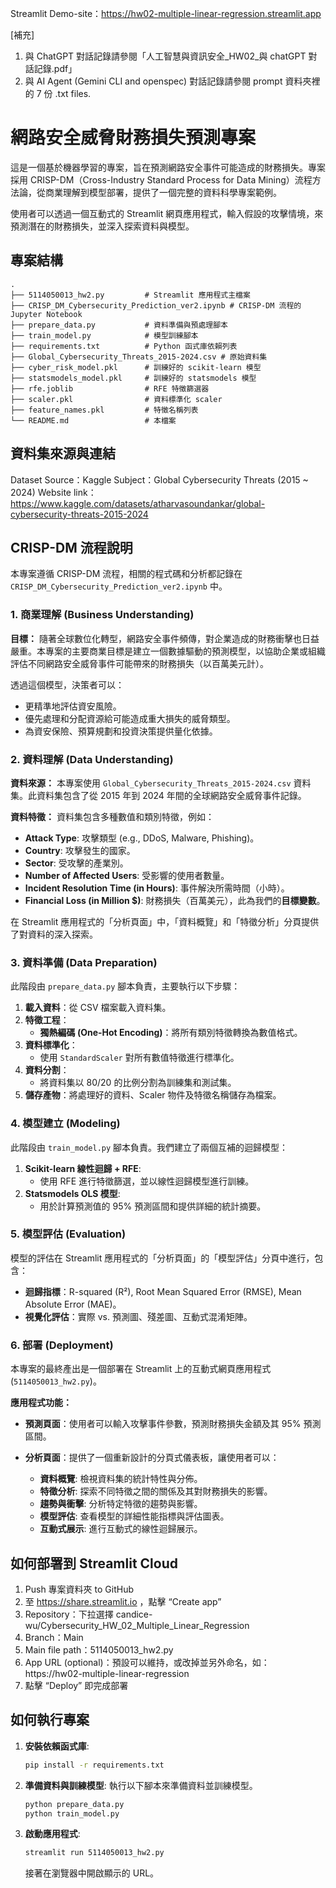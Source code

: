Streamlit Demo-site：https://hw02-multiple-linear-regression.streamlit.app

[補充]
  1. 與 ChatGPT 對話記錄請參閱「人工智慧與資訊安全_HW02_與 chatGPT 對話記錄.pdf」
  2. 與 AI Agent (Gemini CLI and openspec) 對話記錄請參閱 prompt 資料夾裡的 7 份 .txt files.

# 網路安全威脅財務損失預測專案

這是一個基於機器學習的專案，旨在預測網路安全事件可能造成的財務損失。專案採用 CRISP-DM（Cross-Industry Standard Process for Data Mining）流程方法論，從商業理解到模型部署，提供了一個完整的資料科學專案範例。

使用者可以透過一個互動式的 Streamlit 網頁應用程式，輸入假設的攻擊情境，來預測潛在的財務損失，並深入探索資料與模型。

## 專案結構

```
. 
├── 5114050013_hw2.py         # Streamlit 應用程式主檔案
├── CRISP_DM_Cybersecurity_Prediction_ver2.ipynb # CRISP-DM 流程的 Jupyter Notebook
├── prepare_data.py           # 資料準備與預處理腳本
├── train_model.py            # 模型訓練腳本
├── requirements.txt          # Python 函式庫依賴列表
├── Global_Cybersecurity_Threats_2015-2024.csv # 原始資料集
├── cyber_risk_model.pkl      # 訓練好的 scikit-learn 模型
├── statsmodels_model.pkl     # 訓練好的 statsmodels 模型
├── rfe.joblib                # RFE 特徵篩選器
├── scaler.pkl                # 資料標準化 scaler
├── feature_names.pkl         # 特徵名稱列表
└── README.md                 # 本檔案
```

## 資料集來源與連結
Dataset Source：Kaggle
Subject：Global Cybersecurity Threats (2015 ~ 2024)
Website link：https://www.kaggle.com/datasets/atharvasoundankar/global-cybersecurity-threats-2015-2024

## CRISP-DM 流程說明

本專案遵循 CRISP-DM 流程，相關的程式碼和分析都記錄在 `CRISP_DM_Cybersecurity_Prediction_ver2.ipynb` 中。

### 1. 商業理解 (Business Understanding)

**目標：**
隨著全球數位化轉型，網路安全事件頻傳，對企業造成的財務衝擊也日益嚴重。本專案的主要商業目標是建立一個數據驅動的預測模型，以協助企業或組織評估不同網路安全威脅事件可能帶來的財務損失（以百萬美元計）。

透過這個模型，決策者可以：
- 更精準地評估資安風險。
- 優先處理和分配資源給可能造成重大損失的威脅類型。
- 為資安保險、預算規劃和投資決策提供量化依據。

### 2. 資料理解 (Data Understanding)

**資料來源：**
本專案使用 `Global_Cybersecurity_Threats_2015-2024.csv` 資料集。此資料集包含了從 2015 年到 2024 年間的全球網路安全威脅事件記錄。

**資料特徵：**
資料集包含多種數值和類別特徵，例如：
- **Attack Type**: 攻擊類型 (e.g., DDoS, Malware, Phishing)。
- **Country**: 攻擊發生的國家。
- **Sector**: 受攻擊的產業別。
- **Number of Affected Users**: 受影響的使用者數量。
- **Incident Resolution Time (in Hours)**: 事件解決所需時間（小時）。
- **Financial Loss (in Million $)**: 財務損失（百萬美元），此為我們的**目標變數**。

在 Streamlit 應用程式的「分析頁面」中，「資料概覽」和「特徵分析」分頁提供了對資料的深入探索。

### 3. 資料準備 (Data Preparation)

此階段由 `prepare_data.py` 腳本負責，主要執行以下步驟：

1.  **載入資料**：從 CSV 檔案載入資料集。
2.  **特徵工程**：
    *   **獨熱編碼 (One-Hot Encoding)**：將所有類別特徵轉換為數值格式。
3.  **資料標準化**：
    *   使用 `StandardScaler` 對所有數值特徵進行標準化。
4.  **資料分割**：
    *   將資料集以 80/20 的比例分割為訓練集和測試集。
5.  **儲存產物**：將處理好的資料、Scaler 物件及特徵名稱儲存為檔案。

### 4. 模型建立 (Modeling)

此階段由 `train_model.py` 腳本負責。我們建立了兩個互補的迴歸模型：

1.  **Scikit-learn 線性迴歸 + RFE**:
    *   使用 RFE 進行特徵篩選，並以線性迴歸模型進行訓練。
2.  **Statsmodels OLS 模型**:
    *   用於計算預測值的 95% 預測區間和提供詳細的統計摘要。

### 5. 模型評估 (Evaluation)

模型的評估在 Streamlit 應用程式的「分析頁面」的「模型評估」分頁中進行，包含：
- **迴歸指標**：R-squared (R²), Root Mean Squared Error (RMSE), Mean Absolute Error (MAE)。
- **視覺化評估**：實際 vs. 預測圖、殘差圖、互動式混淆矩陣。

### 6. 部署 (Deployment)

本專案的最終產出是一個部署在 Streamlit 上的互動式網頁應用程式 (`5114050013_hw2.py`)。

**應用程式功能：**

- **預測頁面**：使用者可以輸入攻擊事件參數，預測財務損失金額及其 95% 預測區間。

- **分析頁面**：提供了一個重新設計的分頁式儀表板，讓使用者可以：
  - **資料概覽**: 檢視資料集的統計特性與分佈。
  - **特徵分析**: 探索不同特徵之間的關係及其對財務損失的影響。
  - **趨勢與衝擊**: 分析特定特徵的趨勢與影響。
  - **模型評估**: 查看模型的詳細性能指標與評估圖表。
  - **互動式展示**: 進行互動式的線性迴歸展示。

## 如何部署到 Streamlit Cloud
1. Push 專案資料夾 to GitHub
2. 至 https://share.streamlit.io ，點擊 “Create app”
3. Repository：下拉選擇 candice-wu/Cybersecurity_HW_02_Multiple_Linear_Regression
4. Branch：Main
5. Main file path：5114050013_hw2.py
6. App URL (optional)：預設可以維持，或改掉並另外命名，如：https://hw02-multiple-linear-regression
7. 點擊 “Deploy” 即完成部署

## 如何執行專案

1.  **安裝依賴函式庫**:
    ```bash
    pip install -r requirements.txt
    ```

2.  **準備資料與訓練模型**:
    執行以下腳本來準備資料並訓練模型。
    ```bash
    python prepare_data.py
    python train_model.py
    ```

3.  **啟動應用程式**:
    ```bash
    streamlit run 5114050013_hw2.py
    ```
    接著在瀏覽器中開啟顯示的 URL。